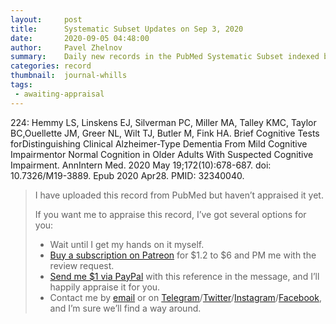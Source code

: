 ```yaml
---
layout:     post
title:      Systematic Subset Updates on Sep 3, 2020
date:       2020-09-05 04:48:00
author:     Pavel Zhelnov
summary:    Daily new records in the PubMed Systematic Subset indexed by Sep 3, 2020.
categories: record
thumbnail:  journal-whills
tags:
 - awaiting-appraisal
---
```

224: Hemmy LS, Linskens EJ, Silverman PC, Miller MA, Talley KMC, Taylor BC,Ouellette JM, Greer NL, Wilt TJ, Butler M, Fink HA. Brief Cognitive Tests forDistinguishing Clinical Alzheimer-Type Dementia From Mild Cognitive Impairmentor Normal Cognition in Older Adults With Suspected Cognitive Impairment. AnnIntern Med. 2020 May 19;172(10):678-687. doi: 10.7326/M19-3889. Epub 2020 Apr28. PMID: 32340040.
> I have uploaded this record from PubMed but haven’t appraised it yet.
>
> If you want me to appraise this record, I’ve got several options for you:
> * Wait until I get my hands on it myself.
> * [Buy a subscription on Patreon](https://patreon.com/zheln) for $1.2 to $6 and PM me with the review request.
> * [Send me $1 via PayPal](https://paypal.me/pjelnov) with this reference in the message, and I’ll happily appraise it for you.
> * Contact me by [email](mailto:pavel@zheln.com) or on [Telegram](https://t.me/drzhelnov)/[Twitter](https://twitter.com/drzhelnov)/[Instagram](https://instagram.com/igzheln)/[Facebook](https://facebook.com/drzhelnov), and I’m sure we’ll find a way around.
